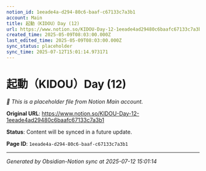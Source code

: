 ```yaml
---
notion_id: 1eeade4a-d294-80c6-baaf-c67133c7a3b1
account: Main
title: 起動（KIDOU）Day (12)
url: https://www.notion.so/KIDOU-Day-12-1eeade4ad29480c6baafc67133c7a3b1
created_time: 2025-05-09T08:03:00.000Z
last_edited_time: 2025-05-09T08:03:00.000Z
sync_status: placeholder
sync_time: 2025-07-12T15:01:14.973171
---
```


# 起動（KIDOU）Day (12)

*🔄 This is a placeholder file from Notion Main account.*

**Original URL**: https://www.notion.so/KIDOU-Day-12-1eeade4ad29480c6baafc67133c7a3b1

**Status**: Content will be synced in a future update.

**Page ID**: `1eeade4a-d294-80c6-baaf-c67133c7a3b1`

---

*Generated by Obsidian-Notion sync at 2025-07-12 15:01:14*
